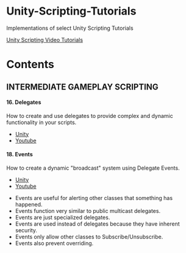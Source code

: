 # Unity-Scripting-Tutorials
Implementations of select Unity Scripting Tutorials

[Unity Scripting Video Tutorials](https://unity3d.com/learn/tutorials/topics/scripting)

# Contents

## INTERMEDIATE GAMEPLAY SCRIPTING

#### 16. Delegates

How to create and use delegates to provide complex and dynamic functionality in your scripts.

- [Unity](https://unity3d.com/learn/tutorials/modules/intermediate/scripting/delegates?playlist=17117)
- [Youtube](https://www.youtube.com/watch?v=RSN-A0NZTO0)


#### 18. Events

How to create a dynamic "broadcast" system using Delegate Events.

- [Unity](https://unity3d.com/learn/tutorials/modules/intermediate/scripting/events?playlist=17117)
- [Youtube](https://www.youtube.com/watch?v=6qyR73EO68w)
* Events are useful for alerting other classes that something has happened.
* Events function very similar to public multicast delegates.
* Events are just specialized delegates.
* Events are used instead of delegates because they have inherent security.
* Events only allow other classes to Subscribe/Unsubscribe.
* Events also prevent overriding. 